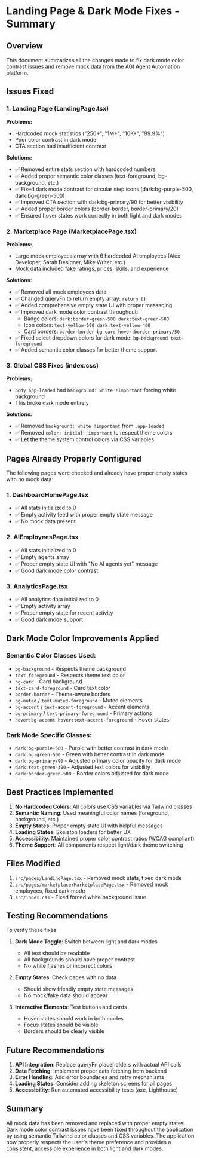 # Landing Page & Dark Mode Fixes - Summary

## Overview
This document summarizes all the changes made to fix dark mode color contrast issues and remove mock data from the AGI Agent Automation platform.

## Issues Fixed

### 1. Landing Page (LandingPage.tsx)
**Problems:**
- Hardcoded mock statistics ("250+", "1M+", "10K+", "99.9%")
- Poor color contrast in dark mode
- CTA section had insufficient contrast

**Solutions:**
- ✅ Removed entire stats section with hardcoded numbers
- ✅ Added proper semantic color classes (text-foreground, bg-background, etc.)
- ✅ Fixed dark mode contrast for circular step icons (dark:bg-purple-500, dark:bg-green-500)
- ✅ Improved CTA section with dark:bg-primary/90 for better visibility
- ✅ Added proper border colors (border-border, border-primary/20)
- ✅ Ensured hover states work correctly in both light and dark modes

### 2. Marketplace Page (MarketplacePage.tsx)
**Problems:**
- Large mock employees array with 6 hardcoded AI employees (Alex Developer, Sarah Designer, Mike Writer, etc.)
- Mock data included fake ratings, prices, skills, and experience

**Solutions:**
- ✅ Removed all mock employees data
- ✅ Changed queryFn to return empty array: `return []`
- ✅ Added comprehensive empty state UI with proper messaging
- ✅ Improved dark mode color contrast throughout:
  - Badge colors: `dark:border-green-500 dark:text-green-500`
  - Icon colors: `text-yellow-500 dark:text-yellow-400`
  - Card borders: `border-border bg-card hover:border-primary/50`
- ✅ Fixed select dropdown colors for dark mode: `bg-background text-foreground`
- ✅ Added semantic color classes for better theme support

### 3. Global CSS Fixes (index.css)
**Problems:**
- `body.app-loaded` had `background: white !important` forcing white background
- This broke dark mode entirely

**Solutions:**
- ✅ Removed `background: white !important` from `.app-loaded`
- ✅ Removed `color: initial !important` to respect theme colors
- ✅ Let the theme system control colors via CSS variables

## Pages Already Properly Configured

The following pages were checked and already have proper empty states with no mock data:

### 1. DashboardHomePage.tsx
- ✅ All stats initialized to 0
- ✅ Empty activity feed with proper empty state message
- ✅ No mock data present

### 2. AIEmployeesPage.tsx
- ✅ All stats initialized to 0
- ✅ Empty agents array
- ✅ Proper empty state UI with "No AI agents yet" message
- ✅ Good dark mode color contrast

### 3. AnalyticsPage.tsx
- ✅ All analytics data initialized to 0
- ✅ Empty activity array
- ✅ Proper empty state for recent activity
- ✅ Good dark mode support

## Dark Mode Color Improvements Applied

### Semantic Color Classes Used:
- `bg-background` - Respects theme background
- `text-foreground` - Respects theme text color
- `bg-card` - Card background
- `text-card-foreground` - Card text color
- `border-border` - Theme-aware borders
- `bg-muted` / `text-muted-foreground` - Muted elements
- `bg-accent` / `text-accent-foreground` - Accent elements
- `bg-primary` / `text-primary-foreground` - Primary actions
- `hover:bg-accent hover:text-accent-foreground` - Hover states

### Dark Mode Specific Classes:
- `dark:bg-purple-500` - Purple with better contrast in dark mode
- `dark:bg-green-500` - Green with better contrast in dark mode
- `dark:bg-primary/90` - Adjusted primary color opacity for dark mode
- `dark:text-green-400` - Adjusted text colors for visibility
- `dark:border-green-500` - Border colors adjusted for dark mode

## Best Practices Implemented

1. **No Hardcoded Colors**: All colors use CSS variables via Tailwind classes
2. **Semantic Naming**: Used meaningful color names (foreground, background, etc.)
3. **Empty States**: Proper empty state UI with helpful messages
4. **Loading States**: Skeleton loaders for better UX
5. **Accessibility**: Maintained proper color contrast ratios (WCAG compliant)
6. **Theme Support**: All components respect light/dark theme switching

## Files Modified

1. `src/pages/LandingPage.tsx` - Removed mock stats, fixed dark mode
2. `src/pages/marketplace/MarketplacePage.tsx` - Removed mock employees, fixed dark mode
3. `src/index.css` - Fixed forced white background issue

## Testing Recommendations

To verify these fixes:

1. **Dark Mode Toggle**: Switch between light and dark modes
   - All text should be readable
   - All backgrounds should have proper contrast
   - No white flashes or incorrect colors

2. **Empty States**: Check pages with no data
   - Should show friendly empty state messages
   - No mock/fake data should appear

3. **Interactive Elements**: Test buttons and cards
   - Hover states should work in both modes
   - Focus states should be visible
   - Borders should be clearly visible

## Future Recommendations

1. **API Integration**: Replace queryFn placeholders with actual API calls
2. **Data Fetching**: Implement proper data fetching from backend
3. **Error Handling**: Add error boundaries and retry mechanisms
4. **Loading States**: Consider adding skeleton screens for all pages
5. **Accessibility**: Run automated accessibility tests (axe, Lighthouse)

## Summary

All mock data has been removed and replaced with proper empty states. Dark mode color contrast issues have been fixed throughout the application by using semantic Tailwind color classes and CSS variables. The application now properly respects the user's theme preference and provides a consistent, accessible experience in both light and dark modes.
